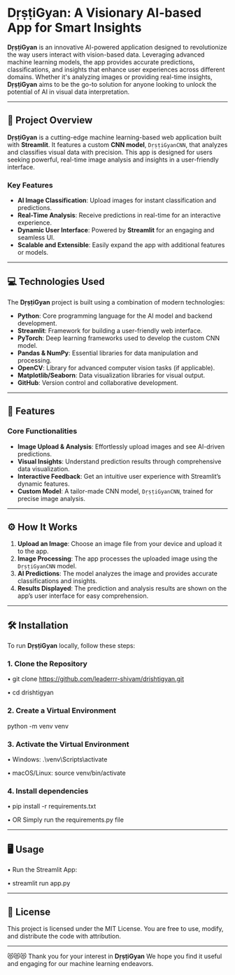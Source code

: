 # DṛṣṭiGyan: A Visionary AI-based App for Smart Insights

**DṛṣṭiGyan** is an innovative AI-powered application designed to revolutionize the way users interact with vision-based data. Leveraging advanced machine learning models, the app provides accurate predictions, classifications, and insights that enhance user experiences across different domains. Whether it's analyzing images or providing real-time insights, **DṛṣṭiGyan** aims to be the go-to solution for anyone looking to unlock the potential of AI in visual data interpretation.

---

## 🚀 Project Overview

**DṛṣṭiGyan** is a cutting-edge machine learning-based web application built with **Streamlit**. It features a custom **CNN model**, `DṛṣṭiGyanCNN`, that analyzes and classifies visual data with precision. This app is designed for users seeking powerful, real-time image analysis and insights in a user-friendly interface.

### Key Features
- **AI Image Classification**: Upload images for instant classification and predictions.
- **Real-Time Analysis**: Receive predictions in real-time for an interactive experience.
- **Dynamic User Interface**: Powered by **Streamlit** for an engaging and seamless UI.
- **Scalable and Extensible**: Easily expand the app with additional features or models.

---

## 💻 Technologies Used

The **DṛṣṭiGyan** project is built using a combination of modern technologies:

- **Python**: Core programming language for the AI model and backend development.
- **Streamlit**: Framework for building a user-friendly web interface.
- **PyTorch**: Deep learning frameworks used to develop the custom CNN model.
- **Pandas & NumPy**: Essential libraries for data manipulation and processing.
- **OpenCV**: Library for advanced computer vision tasks (if applicable).
- **Matplotlib/Seaborn**: Data visualization libraries for visual output.
- **GitHub**: Version control and collaborative development.

---

## 🌟 Features

### Core Functionalities
- **Image Upload & Analysis**: Effortlessly upload images and see AI-driven predictions.
- **Visual Insights**: Understand prediction results through comprehensive data visualization.
- **Interactive Feedback**: Get an intuitive user experience with Streamlit’s dynamic features.
- **Custom Model**: A tailor-made CNN model, `DṛṣṭiGyanCNN`, trained for precise image analysis.

---

## ⚙️ How It Works

1. **Upload an Image**: Choose an image file from your device and upload it to the app.
2. **Image Processing**: The app processes the uploaded image using the `DṛṣṭiGyanCNN` model.
3. **AI Predictions**: The model analyzes the image and provides accurate classifications and insights.
4. **Results Displayed**: The prediction and analysis results are shown on the app’s user interface for easy comprehension.

---

## 🛠️ Installation

To run **DṛṣṭiGyan** locally, follow these steps:

### 1. Clone the Repository
• git clone https://github.com/leaderrr-shivam/drishtigyan.git

• cd drishtigyan

### 2. Create a Virtual Environment
python -m venv venv

### 3. Activate the Virtual Environment
 •	Windows:
.\venv\Scripts\activate

 •	macOS/Linux:
source venv/bin/activate

### 4. Install dependencies
• pip install -r requirements.txt
 
• OR Simply run the requirements.py file

---

## 🖥️ Usage

• Run the Streamlit App:

• streamlit run app.py

---

## 📝 License

This project is licensed under the MIT License. You are free to use, modify, and distribute the code with attribution.

---

😻😻😻
Thank you for your interest in **DṛṣṭiGyan**
We hope you find it useful and engaging for our machine learning endeavors.

